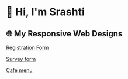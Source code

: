 # 👋 Hi, I'm Srashti

## 🌐 My Responsive Web Designs
[Registration Form](https://im-srashtiagarwal.github.io/registration-form/)

[Survey form](https://im-srashtiagarwal.github.io/survey-form/)

[Cafe menu](https://im-srashtiagarwal.github.io/Cafe-menu/)
